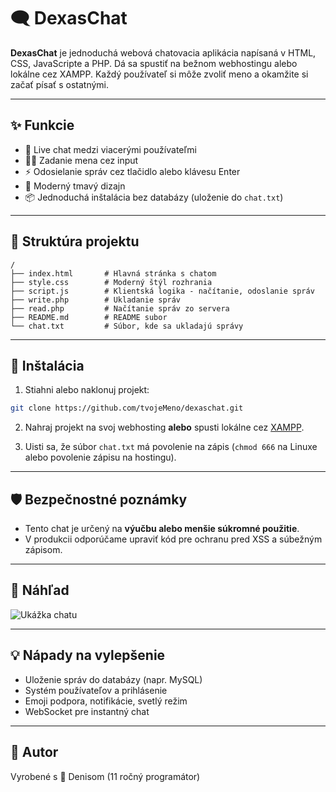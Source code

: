 # 🗨️ DexasChat

**DexasChat** je jednoduchá webová chatovacia aplikácia napísaná v HTML, CSS, JavaScripte a PHP. Dá sa spustiť na bežnom webhostingu alebo lokálne cez XAMPP. Každý používateľ si môže zvoliť meno a okamžite si začať písať s ostatnými.

---

## ✨ Funkcie

- 💬 Live chat medzi viacerými používateľmi
- 🧑‍💻 Zadanie mena cez input
- ⚡ Odosielanie správ cez tlačidlo alebo klávesu Enter
- 🎨 Moderný tmavý dizajn
- 📦 Jednoduchá inštalácia bez databázy (uloženie do `chat.txt`)

---

## 📁 Struktúra projektu

```
/
├── index.html       # Hlavná stránka s chatom
├── style.css        # Moderný štýl rozhrania
├── script.js        # Klientská logika - načítanie, odoslanie správ
├── write.php        # Ukladanie správ
├── read.php         # Načítanie správ zo servera
├── README.md        # README subor
└── chat.txt         # Súbor, kde sa ukladajú správy
```

---

## 🚀 Inštalácia

1. Stiahni alebo naklonuj projekt:
```bash
git clone https://github.com/tvojeMeno/dexaschat.git
```

2. Nahraj projekt na svoj webhosting **alebo** spusti lokálne cez [XAMPP](https://www.apachefriends.org/index.html).

3. Uisti sa, že súbor `chat.txt` má povolenie na zápis (`chmod 666` na Linuxe alebo povolenie zápisu na hostingu).

---

## 🛡️ Bezpečnostné poznámky

- Tento chat je určený na **výučbu alebo menšie súkromné použitie**.
- V produkcii odporúčame upraviť kód pre ochranu pred XSS a súbežným zápisom.

---

## 📸 Náhľad

![Ukážka chatu](https://via.placeholder.com/600x300?text=DexasChat+Preview)

---

## 💡 Nápady na vylepšenie

- Uloženie správ do databázy (napr. MySQL)
- Systém používateľov a prihlásenie
- Emoji podpora, notifikácie, svetlý režim
- WebSocket pre instantný chat

---

## 🧠 Autor

Vyrobené s 💚 Denisom (11 ročný programátor)
